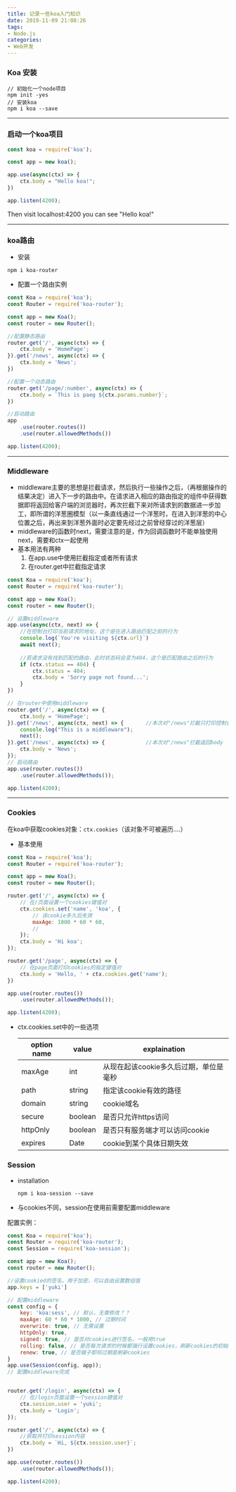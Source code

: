 ```yaml
---
title: 记录一些koa入门知识
date: 2019-11-09 21:08:26
tags: 
- Node.js
categories:
- Web开发
---
```


### Koa 安装

```shell
// 初始化一个node项目
npm init -yes
// 安装koa
npm i koa --save
```

---


<!-- more -->
### 启动一个koa项目

```javascript
const koa = require('koa');

const app = new koa();

app.use(async(ctx) => {
    ctx.body = "Hello koa!";
})

app.listen(4200);
```

Then visit localhost:4200 you can see "Hello koa!"

---



### koa路由

* 安装

```shell
npm i koa-router
```

* 配置一个路由实例

```javascript
const Koa = require('koa');
const Router = require('koa-router');

const app = new Koa();
const router = new Router();

//配置静态路由
router.get('/', async(ctx) => {
    ctx.body = 'HomePage';
}).get('/news', async(ctx) => {
    ctx.body = 'News';
})

//配置一个动态路由
router.get('/page/:number', async(ctx) => {
    ctx.body = `This is paeg ${ctx.params.number}`;
})

//启动路由
app
    .use(router.routes())
    .use(router.allowedMethods())

app.listen(4200);
```

---



### Middleware

* middleware主要的思想是拦截请求，然后执行一些操作之后，（再根据操作的结果决定）进入下一步的路由中。在请求进入相应的路由指定的组件中获得数据即将返回给客户端的浏览器时，再次拦截下来对所请求到的数据进一步加工，即所谓的洋葱圈模型（以一条直线通过一个洋葱时，在进入到洋葱的中心位置之后，再出来到洋葱外面时必定要先经过之前曾经穿过的洋葱层）
* middleware的函数时next，需要注意的是，作为回调函数时不能单独使用next，需要和ctx一起使用
* 基本用法有两种
  1. 在app.use中使用拦截指定或者所有请求
  2. 在router.get中拦截指定请求

```javascript
const Koa = require('koa');
const Router = require('koa-router');

const app = new Koa();
const router = new Router();

// 设置middleware
app.use(async(ctx, next) => {
    //在控制台打印当前请求的地址，这个是在进入路由匹配之前的行为
    console.log(`You're visiting ${ctx.url}`)
    await next();
    
    //若请求没有找到匹配的路由，此时状态码会变为404，这个是匹配路由之后的行为
    if (ctx.status == 404) {
        ctx.status = 404;
        ctx.body = 'Sorry page not found...';
    }
})

// 在router中使用middleware
router.get('/', async(ctx) => {
    ctx.body = 'HomePage';
}).get('/news', async(ctx, next) => {		//本次对"/news"拦截只打印控制台
    console.log("This is a middleware");
    next();
}).get('/news', async(ctx) => {				//本次对"/news"拦截返回body
    ctx.body = 'News';
});
// 启动路由
app.use(router.routes())
    .use(router.allowedMethods());

app.listen(4200);
```

---



### Cookies

在koa中获取cookies对象：```ctx.cookies```（该对象不可被遍历....）

* 基本使用

```javascript
const Koa = require('koa');
const Router = require('koa-router');

const app = new Koa();
const router = new Router();

router.get('/', async(ctx) => {
    // 在/页面设置一个cookies键值对
    ctx.cookies.set('name', 'koa', {
        // 该cookie多久后失效
        maxAge: 1000 * 60 * 60,
        //
    });
    ctx.body = 'Hi koa';
});

router.get('/page', async(ctx) => {
    // 在page页面打印cookies的指定键值对
    ctx.body = 'Hello, ' + ctx.cookies.get('name');
})

app.use(router.routes())
    .use(router.allowedMethods());

app.listen(4200);
```

* ctx.cookies.set中的一些选项

  | option name | value   | explaination                           |
  | ----------- | ------- | -------------------------------------- |
  | maxAge      | int     | 从现在起该cookie多久后过期，单位是毫秒 |
  | path        | string  | 指定该cookie有效的路径                 |
  | domain      | string  | cookie域名                             |
  | secure      | boolean | 是否只允许https访问                    |
  | httpOnly    | boolean | 是否只有服务端才可以访问cookie         |
  | expires     | Date    | cookie到某个具体日期失效               |

  

### Session

* installation

  ```shell
  npm i koa-session --save
  ```

* 与cookies不同，session在使用前需要配置middleware

配置实例：

```javascript
const Koa = require('koa');
const Router = require('koa-router');
const Session = require('koa-session');

const app = new Koa();
const router = new Router();

//设置cookied的签名，用于加密，可以自由设置数组值
app.keys = ['yuki'] 

// 配置middleware
const config = {
    key: 'koa:sess', // 默认，无需修改？？
    maxAge: 60 * 60 * 1000, // 过期时间
    overwrite: true, // 无需设置
    httpOnly: true,
    signed: true, // 是否对cookies进行签名，一般用true
    rolling: false, // 是否每次请求的时候都强行设置cookies，刷新cookies的初始化时间
    renew: true, // 是否蛾子即将过期是刷新cookies
}
app.use(Session(config, app));
// 配置middleware完成


router.get('/login', async(ctx) => {
    // 在/login页面设置一个session键值对
    ctx.session.user = 'yuki';
    ctx.body = 'Login';
});

router.get('/', async(ctx) => {
    //获取并打印session内容
    ctx.body = `Hi, ${ctx.session.user}`;
})

app.use(router.routes())
    .use(router.allowedMethods());

app.listen(4200);
```

